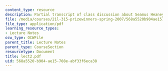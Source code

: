 ```yaml
---
content_type: resource
description: Partial transcript of class discussion about Seamus Heaney and Beowulf.
file: /media/courses/21l-315-prizewinners-spring-2007/568a5520b904ae15708eabf33f6eca38_lect2.pdf
file_type: application/pdf
learning_resource_types:
- Lecture Notes
ocw_type: OCWFile
parent_title: Lecture Notes
parent_type: CourseSection
resourcetype: Document
title: lect2.pdf
uid: 568a5520-b904-ae15-708e-abf33f6eca38
---
```

